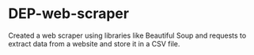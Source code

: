 # DEP-web-scraper
Created a web scraper using libraries like Beautiful Soup and requests to extract data from a website and store it in a CSV file.
